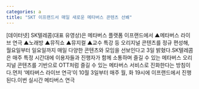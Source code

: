 ```yaml
---
categories: a
title: "SKT 이프랜드서 매일 새로운 메타버스 콘텐츠 선봬"
---
```

[데이터넷] SK텔레콤(대표 유영상)은 메타버스 플랫폼 이프랜드에서 ▲메타버스 라이브 연극 ▲노래방 ▲뮤직쇼 ▲뮤지컬 ▲교수 특강 등 오리지널 콘텐츠를 정규 편성해, 월요일부터 일요일까지 매일 다양한 콘텐츠와 모임을 선보인다고 3일 밝혔다.SK텔레콤은 매주 특정 시간대에 이용자들과 진행자가 함께 소통하며 즐길 수 있는 메타버스 오리지널 콘텐츠를 기반으로 OTT처럼 즐길 수 있는 메타버스 서비스로 진화한다는 방침이다.먼저 ‘메타버스 라이브 연극’이 10월 3일부터 매주 월, 화 19시에 이프랜드에서 진행된다.이번 실시간 메타버스 연극